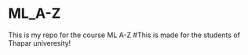 # ML_A-Z
This is my repo for the course ML A-Z
#This is made for the students of Thapar univeresity!
